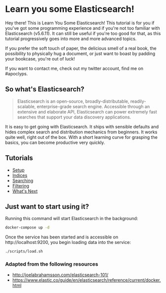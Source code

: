 Learn you some Elasticsearch!
=============================

Hey there! This is Learn You Some Elasticsearch! This tutorial is for you if you've got some programming experience and if you're not too familiar with Elasticsearch (v5.6.11). It can still be useful if you're too good for that, as this tutorial progressively goes into more and more advanced topics.

If you prefer the soft touch of paper, the delicious smell of a real book, the possibility to physically hug a document, or just want to boast by padding your bookcase, you're out of luck!

If you want to contact me, check out my twitter account, find me on #apoclyps.

So what's Elasticsearch?
------------------------

> Elasticsearch is an open-source, broadly-distributable, readily-scalable, enterprise-grade search engine. Accessible through an extensive and elaborate API, Elasticsearch can power extremely fast searches that support your data discovery applications.

It is easy to get going with Elasticsearch. It ships with sensible defaults and hides complex search and distribution mechanics from beginners. It works quite well, right out of the box. With a short learning curve for grasping the basics, you can become productive very quickly.

Tutorials
---------

-	[Setup](docs/setup.md)
-	[Indices](docs/indexing.md)
-	[Searching](docs/searching.md)
-	[Filtering](docs/filtering.md)
-	[What's Next](docs/next.md)

Just want to start using it?
----------------------------

Running this command will start Elasticsearch in the background:

```sh
docker-compose up -d
```

Once the service has been started and is accessible on http://localhost:9200, you begin loading data into the service:

```sh
./scripts/load.sh
```

### Adapted from the following resources

-	http://joelabrahamsson.com/elasticsearch-101/
-	https://www.elastic.co/guide/en/elasticsearch/reference/current/docker.html
